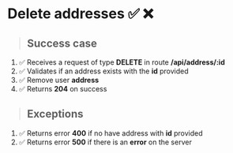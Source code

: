 # Delete addresses ✅ ❌

> ## Success case

01. ✅ Receives a request of type **DELETE** in route **/api/address/:id**
00. ✅ Validates if an address exists with the **id** provided
00. ✅ Remove user **address**
00. ✅ Returns **204** on success

> ## Exceptions

01. ✅ Returns error **400** if no have address with **id** provided
00. ✅ Returns error **500** if there is an **error** on the server
